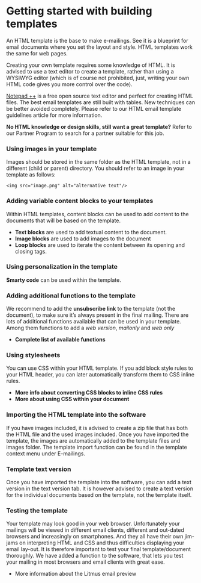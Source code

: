 Getting started with building templates
=======================================

An HTML template is the base to make e-mailings. See it is a blueprint
for email documents where you set the layout and style. HTML templates
work the same for web pages.

Creating your own template requires some knowledge of HTML. It is
advised to use a text editor to create a template, rather than using a
WYSIWYG editor (which is of course not prohibited, just, writing your
own HTML code gives you more control over the code).

[Notepad ++](http://notepad-plus-plus.org/) is a free open source text
editor and perfect for creating HTML files.
The best email templates are still built with tables. New techniques
can be better avoided completely. Please refer to our HTML email
template guidelines article for more information.

**No HTML knowledge or design skills, still want a great template?**
Refer to our Partner Program to search for a partner suitable for
this job.

### Using images in your template

Images should be stored in the same folder as the HTML template, not in
a different (child or parent) directory. You should refer to an image in
your template as follows:

`<img src="image.png" alt="alternative text"/>`

### Adding variable content blocks to your templates

Within HTML templates, content blocks can be used to add content to the
documents that will be based on the template.

-   **Text blocks** are used to add textual content to the
    document.
-   **Image blocks** are used to add images to the document
-   **Loop blocks** are used to iterate the content between its
    opening and closing tags.

### Using personalization in the template

**Smarty code** can be used within the template.

### Adding additional functions to the template

We recommend to add the **unsubscribe link** to the template (not
the document), to make sure it’s always present in the final mailing.
There are lots of additional functions available that can be used in
your template. Among them functions to add a *web version*, *mailonly*
and *web only*

-   **Complete list of available functions**

### Using stylesheets

You can use CSS within your HTML template. If you add block style rules
to your HTML header, you can later automatically transform them to CSS
inline rules.

-   **More info about converting CSS blocks to inline CSS rules**
-   **More about using CSS within your document**

### Importing the HTML template into the software

If you have images included, it is advised to create a zip file
that has both the HTML file and the used images included. Once you have
imported the template, the images are automatically added to the
template files and images folder.
The template import function can be found in the template context menu
under E-mailings.

### Template text version

Once you have imported the template into the software, you can add a
text version in the text version tab. It is however advised to create a
text version for the individual documents based on the template, not the
template itself.

### Testing the template

Your template may look good in your web browser. Unfortunately your
mailings will be viewed in different email clients, different and
out-dated browsers and increasingly on smartphones. And they all have
their own jim-jams on interpreting HTML and CSS and thus difficulties
displaying your email lay-out. It is therefore important to test your
final template/document thoroughly.
We have added a function to the software, that lets you test your
mailing in most browsers and email clients with great ease.

-   More information about the Litmus email preview